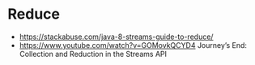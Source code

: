 # Reduce

- https://stackabuse.com/java-8-streams-guide-to-reduce/
- https://www.youtube.com/watch?v=GOMovkQCYD4 Journey’s End: Collection and Reduction in the Streams API

